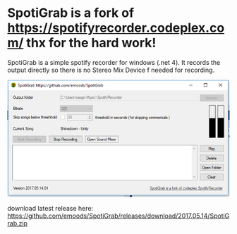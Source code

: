 # SpotiGrab is a fork of https://spotifyrecorder.codeplex.com/  thx for the hard work!

SpotiGrab is a simple spotify recorder for windows (.net 4). It records the output directly so there is no Stereo Mix Device f  needed for recording. 

![](https://github.com/emoods/SpotiGrab/blob/master/SpotiGrabScreenShot.PNG?raw=true)

download latest release here: https://github.com/emoods/SpotiGrab/releases/download/2017.05.14/SpotiGrab.zip
